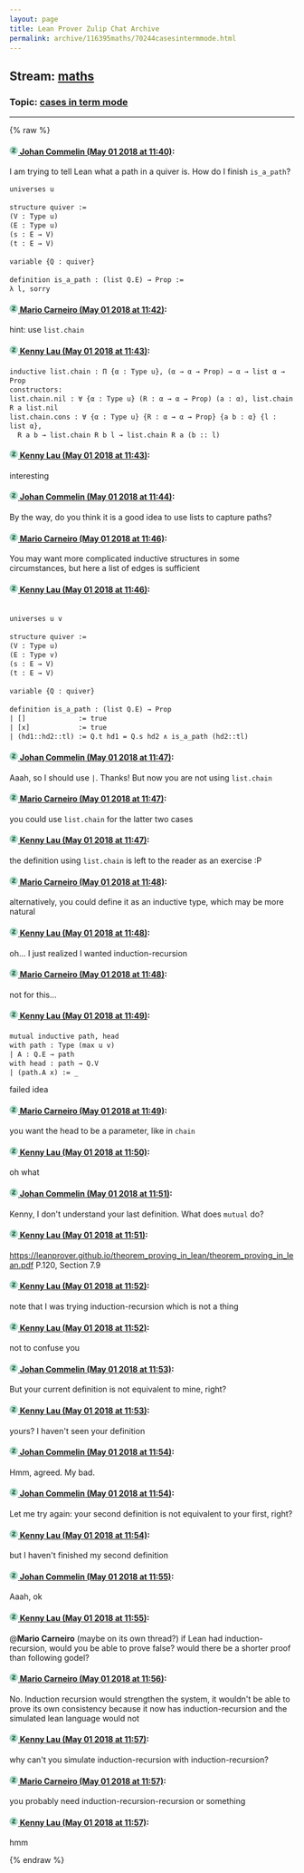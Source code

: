 ```yaml
---
layout: page
title: Lean Prover Zulip Chat Archive 
permalink: archive/116395maths/70244casesintermmode.html
---
```


## Stream: [maths](index.html)
### Topic: [cases in term mode](70244casesintermmode.html)

---


{% raw %}
#### [![Click to go to Zulip](../../assets/img/zulip2.png) Johan Commelin (May 01 2018 at 11:40)](https://leanprover.zulipchat.com/#narrow/stream/116395-maths/topic/cases%20in%20term%20mode/near/125937140):
I am trying to tell Lean what a path in a quiver is. How do I finish `is_a_path`?
```lean
universes u

structure quiver :=
(V : Type u)
(E : Type u)
(s : E → V)
(t : E → V)

variable {Q : quiver}

definition is_a_path : (list Q.E) → Prop :=
λ l, sorry
```

#### [![Click to go to Zulip](../../assets/img/zulip2.png) Mario Carneiro (May 01 2018 at 11:42)](https://leanprover.zulipchat.com/#narrow/stream/116395-maths/topic/cases%20in%20term%20mode/near/125937192):
hint: use `list.chain`

#### [![Click to go to Zulip](../../assets/img/zulip2.png) Kenny Lau (May 01 2018 at 11:43)](https://leanprover.zulipchat.com/#narrow/stream/116395-maths/topic/cases%20in%20term%20mode/near/125937200):
```lean
inductive list.chain : Π {α : Type u}, (α → α → Prop) → α → list α → Prop
constructors:
list.chain.nil : ∀ {α : Type u} (R : α → α → Prop) (a : α), list.chain R a list.nil
list.chain.cons : ∀ {α : Type u} {R : α → α → Prop} {a b : α} {l : list α},
  R a b → list.chain R b l → list.chain R a (b :: l)
```

#### [![Click to go to Zulip](../../assets/img/zulip2.png) Kenny Lau (May 01 2018 at 11:43)](https://leanprover.zulipchat.com/#narrow/stream/116395-maths/topic/cases%20in%20term%20mode/near/125937201):
interesting

#### [![Click to go to Zulip](../../assets/img/zulip2.png) Johan Commelin (May 01 2018 at 11:44)](https://leanprover.zulipchat.com/#narrow/stream/116395-maths/topic/cases%20in%20term%20mode/near/125937248):
By the way, do you think it is a good idea to use lists to capture paths?

#### [![Click to go to Zulip](../../assets/img/zulip2.png) Mario Carneiro (May 01 2018 at 11:46)](https://leanprover.zulipchat.com/#narrow/stream/116395-maths/topic/cases%20in%20term%20mode/near/125937304):
You may want more complicated inductive structures in some circumstances, but here a list of edges is sufficient

#### [![Click to go to Zulip](../../assets/img/zulip2.png) Kenny Lau (May 01 2018 at 11:46)](https://leanprover.zulipchat.com/#narrow/stream/116395-maths/topic/cases%20in%20term%20mode/near/125937307):
```lean

universes u v

structure quiver :=
(V : Type u)
(E : Type v)
(s : E → V)
(t : E → V)

variable {Q : quiver}

definition is_a_path : (list Q.E) → Prop
| []             := true
| [x]            := true
| (hd1::hd2::tl) := Q.t hd1 = Q.s hd2 ∧ is_a_path (hd2::tl)
```

#### [![Click to go to Zulip](../../assets/img/zulip2.png) Johan Commelin (May 01 2018 at 11:47)](https://leanprover.zulipchat.com/#narrow/stream/116395-maths/topic/cases%20in%20term%20mode/near/125937323):
Aaah, so I should use `|`. Thanks! But now you are not using `list.chain`

#### [![Click to go to Zulip](../../assets/img/zulip2.png) Mario Carneiro (May 01 2018 at 11:47)](https://leanprover.zulipchat.com/#narrow/stream/116395-maths/topic/cases%20in%20term%20mode/near/125937326):
you could use `list.chain` for the latter two cases

#### [![Click to go to Zulip](../../assets/img/zulip2.png) Kenny Lau (May 01 2018 at 11:47)](https://leanprover.zulipchat.com/#narrow/stream/116395-maths/topic/cases%20in%20term%20mode/near/125937328):
the definition using `list.chain` is left to the reader as an exercise :P

#### [![Click to go to Zulip](../../assets/img/zulip2.png) Mario Carneiro (May 01 2018 at 11:48)](https://leanprover.zulipchat.com/#narrow/stream/116395-maths/topic/cases%20in%20term%20mode/near/125937371):
alternatively, you could define it as an inductive type, which may be more natural

#### [![Click to go to Zulip](../../assets/img/zulip2.png) Kenny Lau (May 01 2018 at 11:48)](https://leanprover.zulipchat.com/#narrow/stream/116395-maths/topic/cases%20in%20term%20mode/near/125937375):
oh... I just realized I wanted induction-recursion

#### [![Click to go to Zulip](../../assets/img/zulip2.png) Mario Carneiro (May 01 2018 at 11:48)](https://leanprover.zulipchat.com/#narrow/stream/116395-maths/topic/cases%20in%20term%20mode/near/125937379):
not for this...

#### [![Click to go to Zulip](../../assets/img/zulip2.png) Kenny Lau (May 01 2018 at 11:49)](https://leanprover.zulipchat.com/#narrow/stream/116395-maths/topic/cases%20in%20term%20mode/near/125937383):
```lean
mutual inductive path, head
with path : Type (max u v)
| A : Q.E → path
with head : path → Q.V
| (path.A x) := _
```
failed idea

#### [![Click to go to Zulip](../../assets/img/zulip2.png) Mario Carneiro (May 01 2018 at 11:49)](https://leanprover.zulipchat.com/#narrow/stream/116395-maths/topic/cases%20in%20term%20mode/near/125937390):
you want the head to be a parameter, like in `chain`

#### [![Click to go to Zulip](../../assets/img/zulip2.png) Kenny Lau (May 01 2018 at 11:50)](https://leanprover.zulipchat.com/#narrow/stream/116395-maths/topic/cases%20in%20term%20mode/near/125937446):
oh what

#### [![Click to go to Zulip](../../assets/img/zulip2.png) Johan Commelin (May 01 2018 at 11:51)](https://leanprover.zulipchat.com/#narrow/stream/116395-maths/topic/cases%20in%20term%20mode/near/125937459):
Kenny, I don't understand your last definition. What does `mutual` do?

#### [![Click to go to Zulip](../../assets/img/zulip2.png) Kenny Lau (May 01 2018 at 11:51)](https://leanprover.zulipchat.com/#narrow/stream/116395-maths/topic/cases%20in%20term%20mode/near/125937460):
https://leanprover.github.io/theorem_proving_in_lean/theorem_proving_in_lean.pdf
P.120, Section 7.9

#### [![Click to go to Zulip](../../assets/img/zulip2.png) Kenny Lau (May 01 2018 at 11:52)](https://leanprover.zulipchat.com/#narrow/stream/116395-maths/topic/cases%20in%20term%20mode/near/125937499):
note that I was trying induction-recursion which is not a thing

#### [![Click to go to Zulip](../../assets/img/zulip2.png) Kenny Lau (May 01 2018 at 11:52)](https://leanprover.zulipchat.com/#narrow/stream/116395-maths/topic/cases%20in%20term%20mode/near/125937501):
not to confuse you

#### [![Click to go to Zulip](../../assets/img/zulip2.png) Johan Commelin (May 01 2018 at 11:53)](https://leanprover.zulipchat.com/#narrow/stream/116395-maths/topic/cases%20in%20term%20mode/near/125937524):
But your current definition is not equivalent to mine, right?

#### [![Click to go to Zulip](../../assets/img/zulip2.png) Kenny Lau (May 01 2018 at 11:53)](https://leanprover.zulipchat.com/#narrow/stream/116395-maths/topic/cases%20in%20term%20mode/near/125937532):
yours? I haven't seen your definition

#### [![Click to go to Zulip](../../assets/img/zulip2.png) Johan Commelin (May 01 2018 at 11:54)](https://leanprover.zulipchat.com/#narrow/stream/116395-maths/topic/cases%20in%20term%20mode/near/125937572):
Hmm, agreed. My bad.

#### [![Click to go to Zulip](../../assets/img/zulip2.png) Johan Commelin (May 01 2018 at 11:54)](https://leanprover.zulipchat.com/#narrow/stream/116395-maths/topic/cases%20in%20term%20mode/near/125937574):
Let me try again: your second definition is not equivalent to your first, right?

#### [![Click to go to Zulip](../../assets/img/zulip2.png) Kenny Lau (May 01 2018 at 11:54)](https://leanprover.zulipchat.com/#narrow/stream/116395-maths/topic/cases%20in%20term%20mode/near/125937576):
but I haven't finished my second definition

#### [![Click to go to Zulip](../../assets/img/zulip2.png) Johan Commelin (May 01 2018 at 11:55)](https://leanprover.zulipchat.com/#narrow/stream/116395-maths/topic/cases%20in%20term%20mode/near/125937591):
Aaah, ok

#### [![Click to go to Zulip](../../assets/img/zulip2.png) Kenny Lau (May 01 2018 at 11:55)](https://leanprover.zulipchat.com/#narrow/stream/116395-maths/topic/cases%20in%20term%20mode/near/125937592):
@**Mario Carneiro** (maybe on its own thread?) if Lean had induction-recursion, would you be able to prove false? would there be a shorter proof than following godel?

#### [![Click to go to Zulip](../../assets/img/zulip2.png) Mario Carneiro (May 01 2018 at 11:56)](https://leanprover.zulipchat.com/#narrow/stream/116395-maths/topic/cases%20in%20term%20mode/near/125937643):
No. Induction recursion would strengthen the system, it wouldn't be able to prove its own consistency because it now has induction-recursion and the simulated lean language would not

#### [![Click to go to Zulip](../../assets/img/zulip2.png) Kenny Lau (May 01 2018 at 11:57)](https://leanprover.zulipchat.com/#narrow/stream/116395-maths/topic/cases%20in%20term%20mode/near/125937649):
why can't you simulate induction-recursion with induction-recursion?

#### [![Click to go to Zulip](../../assets/img/zulip2.png) Mario Carneiro (May 01 2018 at 11:57)](https://leanprover.zulipchat.com/#narrow/stream/116395-maths/topic/cases%20in%20term%20mode/near/125937654):
you probably need induction-recursion-recursion or something

#### [![Click to go to Zulip](../../assets/img/zulip2.png) Kenny Lau (May 01 2018 at 11:57)](https://leanprover.zulipchat.com/#narrow/stream/116395-maths/topic/cases%20in%20term%20mode/near/125937655):
hmm


{% endraw %}
